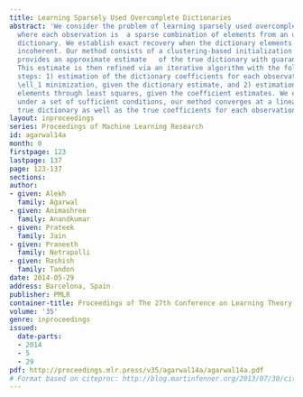```yaml
---
title: Learning Sparsely Used Overcomplete Dictionaries
abstract: 'We consider the problem of learning sparsely used overcomplete dictionaries,
  where each observation is  a sparse combination of elements from an unknown overcomplete
  dictionary. We establish exact recovery when the dictionary elements are mutually
  incoherent. Our method consists of a clustering-based initialization step, which
  provides an approximate estimate   of the true dictionary with guaranteed accuracy.
  This estimate is then refined via an iterative algorithm with the following alternating
  steps: 1) estimation of the dictionary coefficients for each observation through
  \ell_1 minimization, given the dictionary estimate, and 2) estimation of the dictionary
  elements through least squares, given the coefficient estimates. We establish that,
  under a set of sufficient conditions, our method converges at a linear rate to the
  true dictionary as well as the true coefficients for each observation.'
layout: inproceedings
series: Proceedings of Machine Learning Research
id: agarwal14a
month: 0
firstpage: 123
lastpage: 137
page: 123-137
sections: 
author:
- given: Alekh
  family: Agarwal
- given: Animashree
  family: Anandkumar
- given: Prateek
  family: Jain
- given: Praneeth
  family: Netrapalli
- given: Rashish
  family: Tandon
date: 2014-05-29
address: Barcelona, Spain
publisher: PMLR
container-title: Proceedings of The 27th Conference on Learning Theory
volume: '35'
genre: inproceedings
issued:
  date-parts:
  - 2014
  - 5
  - 29
pdf: http://proceedings.mlr.press/v35/agarwal14a/agarwal14a.pdf
# Format based on citeproc: http://blog.martinfenner.org/2013/07/30/citeproc-yaml-for-bibliographies/
---
```

